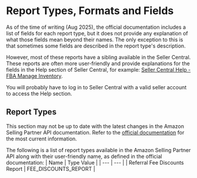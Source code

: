 # Report Types, Formats and Fields

As of the time of writing (Aug 2025), the official documentation includes a list of fields for each report type, but it does not provide any explanation of what those fields mean beyond their names. The only exception to this is that sometimes some fields are described in the report type's description.

However, most of these reports have a sibling available in the Seller Central. These reports are often more user-friendly and provide explanations for the fields in the Help section of Seller Central, for example: [Seller Central Help - FBA Manage Inventory](https://sellercentral.amazon.com/help/hub/reference/external/G200740930).

You will probably have to log in to Seller Central with a valid seller account to access the Help section.

## Report Types

This section may not be up to date with the latest changes in the Amazon Selling Partner API documentation. Refer to the [official documentation](https://developer-docs.amazon.com/sp-api/docs/report-type-values) for the most current information.

The following is a list of report types available in the Amazon Selling Partner API along with their user-friendly name, as defined in the official documentation:
| Name | Type Value |
| --- | --- |
| Referral Fee Discounts Report | FEE_DISCOUNTS_REPORT |
